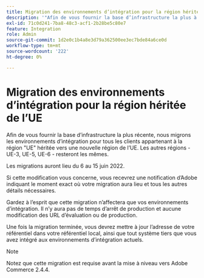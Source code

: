 ```yaml
---
title: Migration des environnements d’intégration pour la région héritée de l’UE
description: '"Afin de vous fournir la base d’infrastructure la plus à jour, nous migrons les environnements d’intégration pour tous les clients appartenant à la région "UE" héritée vers une nouvelle région de l’UE. Le reste des régions &ndash; EU-3, EU-5, EU-6 &ndash; restera le même.  '''
exl-id: 71c0d241-7ba8-48c3-acf1-2b28be5c80e7
feature: Integration
role: Admin
source-git-commit: 1d2e0c1b4a8e3d79a362500ee3ec7bde84a6ce0d
workflow-type: tm+mt
source-wordcount: '222'
ht-degree: 0%

---
```


# Migration des environnements d’intégration pour la région héritée de l’UE

Afin de vous fournir la base d’infrastructure la plus récente, nous migrons les environnements d’intégration pour tous les clients appartenant à la région &quot;UE&quot; héritée vers une nouvelle région de l’UE. Les autres régions - UE-3, UE-5, UE-6 - resteront les mêmes.

Les migrations auront lieu du 6 au 15 juin 2022.

Si cette modification vous concerne, vous recevrez une notification d’Adobe indiquant le moment exact où votre migration aura lieu et tous les autres détails nécessaires.

Gardez à l’esprit que cette migration n’affectera que vos environnements d’intégration. Il n’y aura pas de temps d’arrêt de production et aucune modification des URL d’évaluation ou de production.

Une fois la migration terminée, vous devrez mettre à jour l’adresse de votre référentiel dans votre référentiel local, ainsi que tout système tiers que vous avez intégré aux environnements d’intégration actuels.

>[!NOTE]
>
>Notez que cette migration est requise avant la mise à niveau vers Adobe Commerce 2.4.4.
